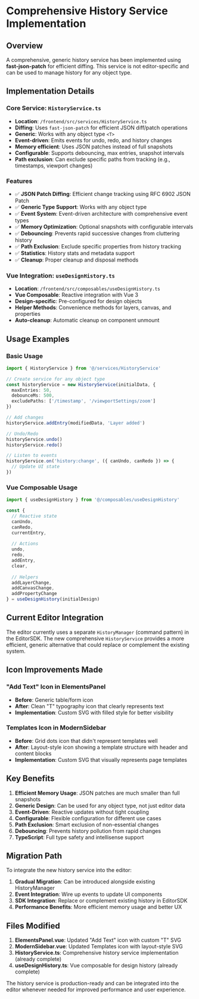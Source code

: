 # Comprehensive History Service Implementation

## Overview

A comprehensive, generic history service has been implemented using **fast-json-patch** for efficient diffing. This service is not editor-specific and can be used to manage history for any object type.

## Implementation Details

### Core Service: `HistoryService.ts`
- **Location**: `/frontend/src/services/HistoryService.ts`
- **Diffing**: Uses `fast-json-patch` for efficient JSON diff/patch operations
- **Generic**: Works with any object type `<T>`
- **Event-driven**: Emits events for undo, redo, and history changes
- **Memory efficient**: Uses JSON patches instead of full snapshots
- **Configurable**: Supports debouncing, max entries, snapshot intervals
- **Path exclusion**: Can exclude specific paths from tracking (e.g., timestamps, viewport changes)

### Features
- ✅ **JSON Patch Diffing**: Efficient change tracking using RFC 6902 JSON Patch
- ✅ **Generic Type Support**: Works with any object type
- ✅ **Event System**: Event-driven architecture with comprehensive event types
- ✅ **Memory Optimization**: Optional snapshots with configurable intervals
- ✅ **Debouncing**: Prevents rapid successive changes from cluttering history
- ✅ **Path Exclusion**: Exclude specific properties from history tracking
- ✅ **Statistics**: History stats and metadata support
- ✅ **Cleanup**: Proper cleanup and disposal methods

### Vue Integration: `useDesignHistory.ts`
- **Location**: `/frontend/src/composables/useDesignHistory.ts`
- **Vue Composable**: Reactive integration with Vue 3
- **Design-specific**: Pre-configured for design objects
- **Helper Methods**: Convenience methods for layers, canvas, and properties
- **Auto-cleanup**: Automatic cleanup on component unmount

## Usage Examples

### Basic Usage
```typescript
import { HistoryService } from '@/services/HistoryService'

// Create service for any object type
const historyService = new HistoryService(initialData, {
  maxEntries: 50,
  debounceMs: 500,
  excludePaths: ['/timestamp', '/viewportSettings/zoom']
})

// Add changes
historyService.addEntry(modifiedData, 'Layer added')

// Undo/Redo
historyService.undo()
historyService.redo()

// Listen to events
historyService.on('history:change', ({ canUndo, canRedo }) => {
  // Update UI state
})
```

### Vue Composable Usage
```typescript
import { useDesignHistory } from '@/composables/useDesignHistory'

const {
  // Reactive state
  canUndo,
  canRedo,
  currentEntry,
  
  // Actions
  undo,
  redo,
  addEntry,
  clear,
  
  // Helpers
  addLayerChange,
  addCanvasChange,
  addPropertyChange
} = useDesignHistory(initialDesign)
```

## Current Editor Integration

The editor currently uses a separate `HistoryManager` (command pattern) in the EditorSDK. The new comprehensive `HistoryService` provides a more efficient, generic alternative that could replace or complement the existing system.

## Icon Improvements Made

### "Add Text" Icon in ElementsPanel
- **Before**: Generic table/form icon
- **After**: Clean "T" typography icon that clearly represents text
- **Implementation**: Custom SVG with filled style for better visibility

### Templates Icon in ModernSidebar
- **Before**: Grid dots icon that didn't represent templates well
- **After**: Layout-style icon showing a template structure with header and content blocks
- **Implementation**: Custom SVG that visually represents page templates

## Key Benefits

1. **Efficient Memory Usage**: JSON patches are much smaller than full snapshots
2. **Generic Design**: Can be used for any object type, not just editor data
3. **Event-Driven**: Reactive updates without tight coupling
4. **Configurable**: Flexible configuration for different use cases
5. **Path Exclusion**: Smart exclusion of non-essential changes
6. **Debouncing**: Prevents history pollution from rapid changes
7. **TypeScript**: Full type safety and intellisense support

## Migration Path

To integrate the new history service into the editor:

1. **Gradual Migration**: Can be introduced alongside existing HistoryManager
2. **Event Integration**: Wire up events to update UI components
3. **SDK Integration**: Replace or complement existing history in EditorSDK
4. **Performance Benefits**: More efficient memory usage and better UX

## Files Modified

1. **ElementsPanel.vue**: Updated "Add Text" icon with custom "T" SVG
2. **ModernSidebar.vue**: Updated Templates icon with layout-style SVG
3. **HistoryService.ts**: Comprehensive history service implementation (already complete)
4. **useDesignHistory.ts**: Vue composable for design history (already complete)

The history service is production-ready and can be integrated into the editor whenever needed for improved performance and user experience.
